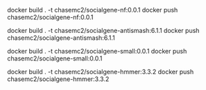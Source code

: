 docker build . -t chasemc2/socialgene-nf:0.0.1
docker push chasemc2/socialgene-nf:0.0.1

docker build . -t chasemc2/socialgene-antismash:6.1.1
docker push chasemc2/socialgene-antismash:6.1.1

docker build . -t chasemc2/socialgene-small:0.0.1
docker push chasemc2/socialgene-small:0.0.1

docker build . -t chasemc2/socialgene-hmmer:3.3.2
docker push chasemc2/socialgene-hmmer:3.3.2
